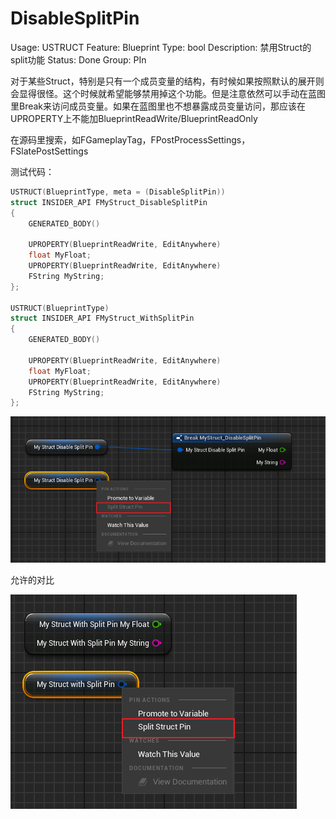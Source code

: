 # DisableSplitPin

Usage: USTRUCT
Feature: Blueprint
Type: bool
Description: 禁用Struct的split功能
Status: Done
Group: PIn

对于某些Struct，特别是只有一个成员变量的结构，有时候如果按照默认的展开则会显得很怪。这个时候就希望能够禁用掉这个功能。但是注意依然可以手动在蓝图里Break来访问成员变量。如果在蓝图里也不想暴露成员变量访问，那应该在UPROPERTY上不能加BlueprintReadWrite/BlueprintReadOnly

在源码里搜索，如FGameplayTag，FPostProcessSettings，FSlatePostSettings

测试代码：

```cpp
USTRUCT(BlueprintType, meta = (DisableSplitPin))
struct INSIDER_API FMyStruct_DisableSplitPin
{
	GENERATED_BODY()

	UPROPERTY(BlueprintReadWrite, EditAnywhere)
	float MyFloat;
	UPROPERTY(BlueprintReadWrite, EditAnywhere)
	FString MyString;
};

USTRUCT(BlueprintType)
struct INSIDER_API FMyStruct_WithSplitPin
{
	GENERATED_BODY()

	UPROPERTY(BlueprintReadWrite, EditAnywhere)
	float MyFloat;
	UPROPERTY(BlueprintReadWrite, EditAnywhere)
	FString MyString;
};
```

![Untitled](DisableSplitPin/Untitled.png)

允许的对比

![Untitled](DisableSplitPin/Untitled%201.png)